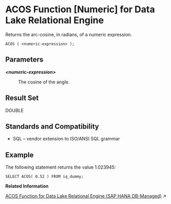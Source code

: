 <!-- loioa532c20484f21015a4a5f8c26e3af9c7 -->

# ACOS Function \[Numeric\] for Data Lake Relational Engine

Returns the arc-cosine, in radians, of a numeric expression.



```
ACOS ( <numeric-expression> );
```



<a name="loioa532c20484f21015a4a5f8c26e3af9c7__ACOS_parm1"/>

## Parameters


<dl>
<dt><b>

*<numeric-expression\>*

</b></dt>
<dd>

The cosine of the angle.



</dd>
</dl>



<a name="loioa532c20484f21015a4a5f8c26e3af9c7__ACOS_returns1"/>

## Result Set

DOUBLE



<a name="loioa532c20484f21015a4a5f8c26e3af9c7__ACOS_standards1"/>

## Standards and Compatibility

-   SQL – vendor extension to ISO/ANSI SQL grammar



<a name="loioa532c20484f21015a4a5f8c26e3af9c7__ACOS_example1"/>

## Example

The following statement returns the value 1.023945:

```
SELECT ACOS( 0.52 ) FROM iq_dummy;
```

**Related Information**  


[ACOS Function for Data Lake Relational Engine (SAP HANA DB-Managed)](https://help.sap.com/viewer/a898e08b84f21015969fa437e89860c8/2023_4_QRC/en-US/0fc7b1b85c8d4b6280000fc7e92152ee.html "Returns the arc-cosine, in radians, of a numeric expression.") :arrow_upper_right:

